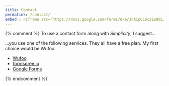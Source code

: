 ```yaml
---
title: Contact
permalink: /contact/
embed : <iframe src="https://docs.google.com/forms/d/e/1FAIpQLScJEu9dLJ6xM8N1N_ByJEfP3miGw9jXb5Aa33feP4Bp-bz4iQ/viewform?embedded=true" width="640" height="937" frameborder="0" marginheight="0" marginwidth="0">Loading…</iframe>
---
```


{% comment %}
To use a contact form along with *Simplicity*, I suggest…

…you use one of the following services. They all have a free plan. My first choice would be Wufoo.

- [Wufoo](http://www.wufoo.com/)
- [formspree.io](http://formspree.io/)
- [Google Forms](https://www.google.de/intl/en/forms/about/)

{% endcomment %}
